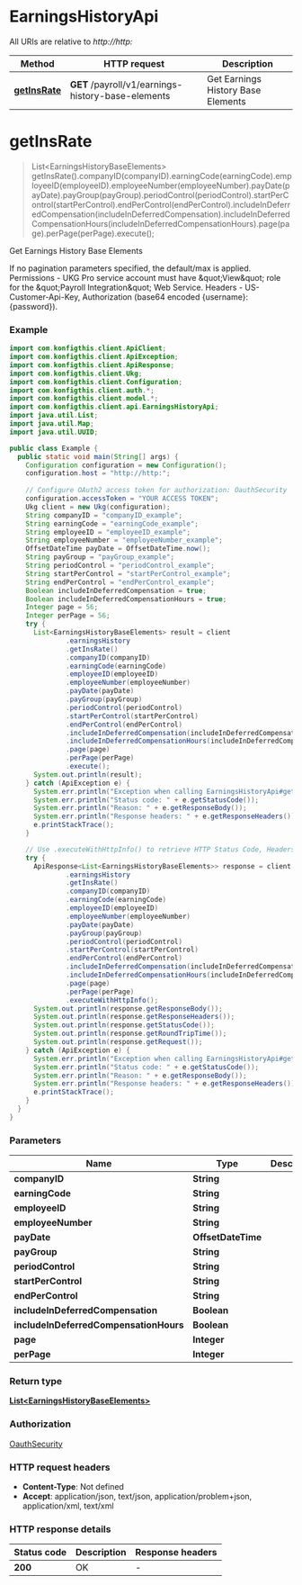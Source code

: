 # EarningsHistoryApi

All URIs are relative to *http://http:*

| Method | HTTP request | Description |
|------------- | ------------- | -------------|
| [**getInsRate**](EarningsHistoryApi.md#getInsRate) | **GET** /payroll/v1/earnings-history-base-elements | Get Earnings History Base Elements |


<a name="getInsRate"></a>
# **getInsRate**
> List&lt;EarningsHistoryBaseElements&gt; getInsRate().companyID(companyID).earningCode(earningCode).employeeID(employeeID).employeeNumber(employeeNumber).payDate(payDate).payGroup(payGroup).periodControl(periodControl).startPerControl(startPerControl).endPerControl(endPerControl).includeInDeferredCompensation(includeInDeferredCompensation).includeInDeferredCompensationHours(includeInDeferredCompensationHours).page(page).perPage(perPage).execute();

Get Earnings History Base Elements

If no pagination parameters specified, the default/max is applied. Permissions - UKG Pro service account must have \&quot;View\&quot; role for the \&quot;Payroll Integration\&quot; Web Service. Headers - US-Customer-Api-Key, Authorization (base64 encoded {username}:{password}). 

### Example
```java
import com.konfigthis.client.ApiClient;
import com.konfigthis.client.ApiException;
import com.konfigthis.client.ApiResponse;
import com.konfigthis.client.Ukg;
import com.konfigthis.client.Configuration;
import com.konfigthis.client.auth.*;
import com.konfigthis.client.model.*;
import com.konfigthis.client.api.EarningsHistoryApi;
import java.util.List;
import java.util.Map;
import java.util.UUID;

public class Example {
  public static void main(String[] args) {
    Configuration configuration = new Configuration();
    configuration.host = "http://http:";
    
    // Configure OAuth2 access token for authorization: OauthSecurity
    configuration.accessToken = "YOUR ACCESS TOKEN";
    Ukg client = new Ukg(configuration);
    String companyID = "companyID_example";
    String earningCode = "earningCode_example";
    String employeeID = "employeeID_example";
    String employeeNumber = "employeeNumber_example";
    OffsetDateTime payDate = OffsetDateTime.now();
    String payGroup = "payGroup_example";
    String periodControl = "periodControl_example";
    String startPerControl = "startPerControl_example";
    String endPerControl = "endPerControl_example";
    Boolean includeInDeferredCompensation = true;
    Boolean includeInDeferredCompensationHours = true;
    Integer page = 56;
    Integer perPage = 56;
    try {
      List<EarningsHistoryBaseElements> result = client
              .earningsHistory
              .getInsRate()
              .companyID(companyID)
              .earningCode(earningCode)
              .employeeID(employeeID)
              .employeeNumber(employeeNumber)
              .payDate(payDate)
              .payGroup(payGroup)
              .periodControl(periodControl)
              .startPerControl(startPerControl)
              .endPerControl(endPerControl)
              .includeInDeferredCompensation(includeInDeferredCompensation)
              .includeInDeferredCompensationHours(includeInDeferredCompensationHours)
              .page(page)
              .perPage(perPage)
              .execute();
      System.out.println(result);
    } catch (ApiException e) {
      System.err.println("Exception when calling EarningsHistoryApi#getInsRate");
      System.err.println("Status code: " + e.getStatusCode());
      System.err.println("Reason: " + e.getResponseBody());
      System.err.println("Response headers: " + e.getResponseHeaders());
      e.printStackTrace();
    }

    // Use .executeWithHttpInfo() to retrieve HTTP Status Code, Headers and Request
    try {
      ApiResponse<List<EarningsHistoryBaseElements>> response = client
              .earningsHistory
              .getInsRate()
              .companyID(companyID)
              .earningCode(earningCode)
              .employeeID(employeeID)
              .employeeNumber(employeeNumber)
              .payDate(payDate)
              .payGroup(payGroup)
              .periodControl(periodControl)
              .startPerControl(startPerControl)
              .endPerControl(endPerControl)
              .includeInDeferredCompensation(includeInDeferredCompensation)
              .includeInDeferredCompensationHours(includeInDeferredCompensationHours)
              .page(page)
              .perPage(perPage)
              .executeWithHttpInfo();
      System.out.println(response.getResponseBody());
      System.out.println(response.getResponseHeaders());
      System.out.println(response.getStatusCode());
      System.out.println(response.getRoundTripTime());
      System.out.println(response.getRequest());
    } catch (ApiException e) {
      System.err.println("Exception when calling EarningsHistoryApi#getInsRate");
      System.err.println("Status code: " + e.getStatusCode());
      System.err.println("Reason: " + e.getResponseBody());
      System.err.println("Response headers: " + e.getResponseHeaders());
      e.printStackTrace();
    }
  }
}

```

### Parameters

| Name | Type | Description  | Notes |
|------------- | ------------- | ------------- | -------------|
| **companyID** | **String**|  | [optional] |
| **earningCode** | **String**|  | [optional] |
| **employeeID** | **String**|  | [optional] |
| **employeeNumber** | **String**|  | [optional] |
| **payDate** | **OffsetDateTime**|  | [optional] |
| **payGroup** | **String**|  | [optional] |
| **periodControl** | **String**|  | [optional] |
| **startPerControl** | **String**|  | [optional] |
| **endPerControl** | **String**|  | [optional] |
| **includeInDeferredCompensation** | **Boolean**|  | [optional] |
| **includeInDeferredCompensationHours** | **Boolean**|  | [optional] |
| **page** | **Integer**|  | [optional] |
| **perPage** | **Integer**|  | [optional] |

### Return type

[**List&lt;EarningsHistoryBaseElements&gt;**](EarningsHistoryBaseElements.md)

### Authorization

[OauthSecurity](../README.md#OauthSecurity)

### HTTP request headers

 - **Content-Type**: Not defined
 - **Accept**: application/json, text/json, application/problem+json, application/xml, text/xml

### HTTP response details
| Status code | Description | Response headers |
|-------------|-------------|------------------|
| **200** | OK |  -  |

